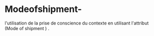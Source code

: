 # Modeofshipment-
l'utilisation de la prise de conscience du contexte en utilisant l'attribut (Mode of shipment ) .
